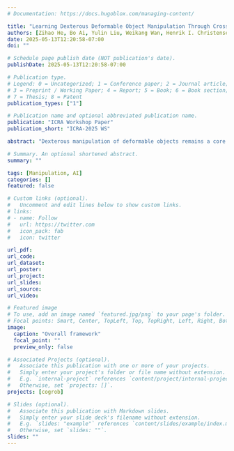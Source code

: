 ```yaml
---
# Documentation: https://docs.hugoblox.com/managing-content/

title: "Learning Dexterous Deformable Object Manipulation Through Cross-Embodiment Dynamics Learning"
authors: [Zihao He, Bo Ai, Yulin Liu, Weikang Wan, Henrik I. Christensen, Hao Su]
date: 2025-05-13T12:20:58-07:00
doi: ""

# Schedule page publish date (NOT publication's date).
publishDate: 2025-05-13T12:20:58-07:00

# Publication type.
# Legend: 0 = Uncategorized; 1 = Conference paper; 2 = Journal article;
# 3 = Preprint / Working Paper; 4 = Report; 5 = Book; 6 = Book section;
# 7 = Thesis; 8 = Patent
publication_types: ["1"]

# Publication name and optional abbreviated publication name.
publication: "ICRA Workshop Paper"
publication_short: "ICRA-2025 WS"

abstract: "Dexterous manipulation of deformable objects remains a core challenge in robotics due to complex contact dynamics and high-dimensional control. While humans excel at such tasks, transferring these skills to robots is hindered by embodiment gaps. In this work, we propose using particle-based dynamics models as an embodiment-agnostic interface, enabling robots to learn directly from human-object interaction data. By representing both manipulators and objects as particles, we define a shared state and action space across embodiments. Using human demonstrations, we train a graph neural network dynamics model that leverages spatial locality and equivariance to generalize across differing embodiment shapes and structures. For control, we convert embodiment-specific joint actions into particle displacements via forward kinematics, enabling model-based planning in the shared representation space. We demonstrate that our approach transfers manipulation skills from humans to both low-DoF and high-DoF robot hands, achieving real-world clay reshaping without motion retargeting, expert demonstrations, or analytical simulation."

# Summary. An optional shortened abstract.
summary: ""

tags: [Manipulation, AI]
categories: []
featured: false

# Custom links (optional).
#   Uncomment and edit lines below to show custom links.
# links:
# - name: Follow
#   url: https://twitter.com
#   icon_pack: fab
#   icon: twitter

url_pdf:
url_code:
url_dataset:
url_poster:
url_project:
url_slides:
url_source:
url_video:

# Featured image
# To use, add an image named `featured.jpg/png` to your page's folder. 
# Focal points: Smart, Center, TopLeft, Top, TopRight, Left, Right, BottomLeft, Bottom, BottomRight.
image:
  caption: "Overall framework"
  focal_point: ""
  preview_only: false

# Associated Projects (optional).
#   Associate this publication with one or more of your projects.
#   Simply enter your project's folder or file name without extension.
#   E.g. `internal-project` references `content/project/internal-project/index.md`.
#   Otherwise, set `projects: []`.
projects: [cogrob]

# Slides (optional).
#   Associate this publication with Markdown slides.
#   Simply enter your slide deck's filename without extension.
#   E.g. `slides: "example"` references `content/slides/example/index.md`.
#   Otherwise, set `slides: ""`.
slides: ""
---
```

